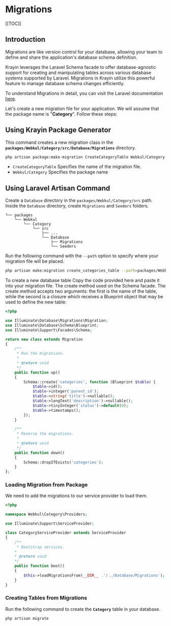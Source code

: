 # Migrations

[[TOC]]

## Introduction

Migrations are like version control for your database, allowing your team to define and share the application's database schema definition.

Krayin leverages the Laravel Schema facade to offer database-agnostic support for creating and manipulating tables across various database systems supported by Laravel. Migrations in Krayin utilize this powerful feature to manage database schema changes efficiently.

To understand Migrations in detail, you can visit the Laravel documentation [here](https://laravel.com/docs/10.x/migrations).

Let's create a new migration file for your application. We will assume that the package name is "**Category**". Follow these steps:

## Using Krayin Package Generator

This command creates a new migration class in the **`packages/Webkul/Category/src/Database/Migrations`** directory.

```bash
php artisan package:make-migration CreateCategoryTable Webkul/Category
```

- `CreateCategoryTable` Specifies the name of the migration file.
- `Webkul/Category` Specifies the package name 

## Using Laravel Artisan Command

Create a `Database` directory in the `packages/Webkul/Category/src` path. Inside the `Database` directory, create `Migrations` and `Seeders` folders.

```
└── packages
    └── Webkul
        └── Category
            └── src
                ├── ...
                └── Database
                    ├── Migrations
                    └── Seeders
```

Run the following command with the `--path` option to specify where your migration file will be placed.

  ```bash
  php artisan make:migration create_categories_table --path=packages/Webkul/Category/src/Database/Migrations
  ```

To create a new database table Copy the code provided here and paste it into your migration file. The create method used on the Schema facade. The create method accepts two arguments: the first is the name of the table, while the second is a closure which receives a Blueprint object that may be used to define the new table:

```php
<?php

use Illuminate\Database\Migrations\Migration;
use Illuminate\Database\Schema\Blueprint;
use Illuminate\Support\Facades\Schema;

return new class extends Migration
{
    /**
     * Run the migrations.
     *
     * @return void
     */
    public function up()
    {
        Schema::create('categories', function (Blueprint $table) {
            $table->id();
            $table->integer('parent_id');
            $table->string('title')->nullable();
            $table->longText('description')->nullable();
            $table->tinyInteger('status')->default(0);
            $table->timestamps();
        });
    }

    /**
     * Reverse the migrations.
     *
     * @return void
     */
    public function down()
    {
        Schema::dropIfExists('categories');
    }
};
```

### Loading Migration from Package

We need to add the migrations to our service provider to load them.

```php
<?php

namespace Webkul\Category\Providers;

use Illuminate\Support\ServiceProvider;

class CategoryServiceProvider extends ServiceProvider
{
    /**
     * Bootstrap services.
    *
    * @return void
    */
    public function boot()
    {          
        $this->loadMigrationsFrom(__DIR__ .'/../Database/Migrations');
    }
}
```

### Creating Tables from Migrations

Run the following command to create the **`Category`** table in your database.

  ```
  php artisan migrate
  ```
